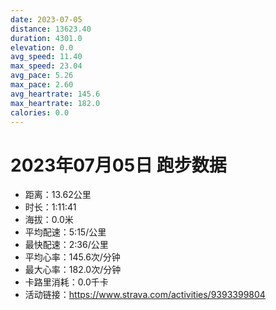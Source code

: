 ```yaml
---
date: 2023-07-05
distance: 13623.40
duration: 4301.0
elevation: 0.0
avg_speed: 11.40
max_speed: 23.04
avg_pace: 5.26
max_pace: 2.60
avg_heartrate: 145.6
max_heartrate: 182.0
calories: 0.0
---
```


# 2023年07月05日 跑步数据

- 距离：13.62公里
- 时长：1:11:41
- 海拔：0.0米
- 平均配速：5:15/公里
- 最快配速：2:36/公里
- 平均心率：145.6次/分钟
- 最大心率：182.0次/分钟
- 卡路里消耗：0.0千卡
- 活动链接：https://www.strava.com/activities/9393399804
